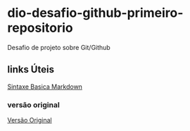 # dio-desafio-github-primeiro-repositorio
Desafio de projeto sobre Git/Github

## links Úteis
[Sintaxe Basica Markdown](https://www.markdownguide.org/basic-syntax/)

### versão original
[Versão Original](https://github.com/falvojr/dio-desafio-github-primeiro-repositorio)
